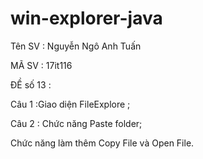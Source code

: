 # win-explorer-java
Tên SV : Nguyễn Ngô Anh Tuấn  

MÃ SV : 17it116

ĐỀ số 13 :

Câu 1 :Giao diện FileExplore ;

Câu 2 : Chức năng Paste folder;

Chức năng làm thêm Copy File và Open File.

